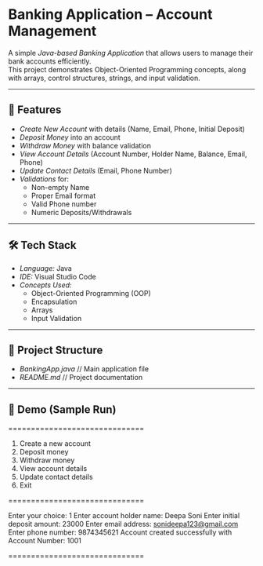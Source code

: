 # Banking Application – Account Management

A simple *Java-based Banking Application* that allows users to manage their bank accounts efficiently.  
This project demonstrates Object-Oriented Programming concepts, along with arrays, control structures, strings, and input validation.

---

## 🚀 Features

- *Create New Account* with details (Name, Email, Phone, Initial Deposit)  
- *Deposit Money* into an account  
- *Withdraw Money* with balance validation  
- *View Account Details* (Account Number, Holder Name, Balance, Email, Phone)  
- *Update Contact Details* (Email, Phone Number)  
- *Validations* for:  
  - Non-empty Name  
  - Proper Email format  
  - Valid Phone number  
  - Numeric Deposits/Withdrawals  

---

## 🛠 Tech Stack

- *Language:* Java  
- *IDE:* Visual Studio Code  
- *Concepts Used:*  
  - Object-Oriented Programming (OOP)  
  - Encapsulation  
  - Arrays  
  - Input Validation  

---

## 📂 Project Structure

- *BankingApp.java*   // Main application file
- *README.md*         // Project documentation

---

## 📸 Demo (Sample Run)
==============================
1. Create a new account
2. Deposit money
3. Withdraw money
4. View account details
5. Update contact details
6. Exit
   
==============================

Enter your choice: 1
Enter account holder name: Deepa Soni
Enter initial deposit amount: 23000
Enter email address: sonideepa123@gmail.com
Enter phone number: 9874345621
Account created successfully with Account Number: 1001

==============================
